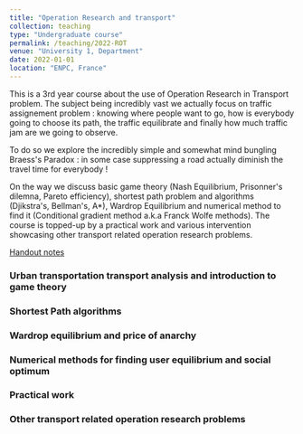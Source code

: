 ```yaml
---
title: "Operation Research and transport"
collection: teaching
type: "Undergraduate course"
permalink: /teaching/2022-ROT
venue: "University 1, Department"
date: 2022-01-01
location: "ENPC, France"
---
```


This is a 3rd year course about the use of Operation Research in Transport problem. 
The subject being incredibly vast we actually focus on traffic assignement problem : knowing where people want to go, how is everybody going to choose its path, the traffic equilibrate and finally how much traffic jam are we going to observe.

To do so we explore the incredibly simple and somewhat mind bungling Braess's Paradox : in some case suppressing a road actually diminish the travel time for everybody ! 

On the way we discuss basic game theory (Nash Equilibrium, Prisonner's dilemna, Pareto efficiency), shortest path problem and algorithms (Djikstra's, Bellman's, A*), Wardrop Equilibrium and numerical method to find it (Conditional gradient method a.k.a Franck Wolfe methods). 
The course is topped-up by a practical work and various intervention showcasing other transport related operation research problems.

[Handout notes](http://leclere.github.io/files/../../../../files/teaching/ROT/ROT_poly.pdf)

### Urban transportation transport analysis and introduction to game theory

### Shortest Path algorithms

### Wardrop equilibrium and price of anarchy

### Numerical methods for finding user equilibrium and social optimum

### Practical work

### Other transport related operation research problems
